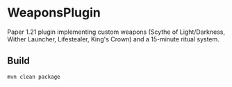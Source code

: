 # WeaponsPlugin

Paper 1.21 plugin implementing custom weapons (Scythe of Light/Darkness, Wither Launcher, Lifestealer, King's Crown) and a 15-minute ritual system.

## Build
```bash
mvn clean package
